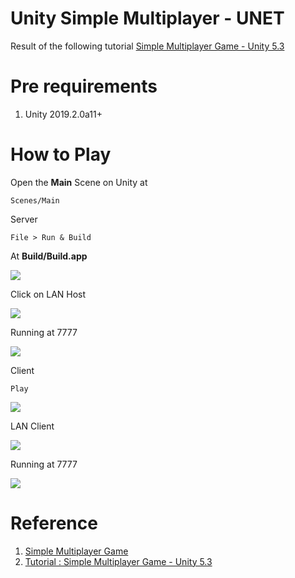 # Unity Simple Multiplayer - UNET

Result of the following tutorial 
[Simple Multiplayer Game - Unity 5.3](https://www.youtube.com/playlist?list=PLwyZdDTyvucw5JhBMJxFwsYc1EbQYxr0G)


# Pre requirements

1. Unity 2019.2.0a11+

# How to Play

Open the **Main** Scene on Unity at

```
Scenes/Main
```

Server

```
File > Run & Build
```

At **Build/Build.app**

![](doc/server-1.png)

Click on LAN Host

![](doc/server-2.png)

Running at 7777

![](doc/server-3.png)


Client

```
Play
```

![](doc/client-1.png)

LAN Client

![](doc/client-2.png)

Running at 7777

![](doc/client-3.png)



# Reference

1. [Simple Multiplayer Game](https://unity3d.com/learn/tutorials/topics/multiplayer-networking/simple-game-summary?playlist=29690)
2. [Tutorial : Simple Multiplayer Game - Unity 5.3](https://www.youtube.com/playlist?list=PLwyZdDTyvucw5JhBMJxFwsYc1EbQYxr0G)
